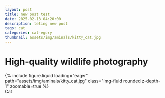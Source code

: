 ```yaml
---
layout: post
title: new post test
date: 2025-02-13 04:20:00
description: teting new post
tags: cat
categories: cat-egory
thumbnail: assets/img/aminals/kitty_cat.jpg
---
```


# High-quality wildlife photography

<div class="row mt-3">
    <div class="col-sm mt-3 mt-md-0">
        {% include figure.liquid loading="eager" path="assets/img/aminals/kitty_cat.jpg" class="img-fluid rounded z-depth-1" zoomable=true %}
    </div>
</div>
<div class="caption">
    Cat
</div>
